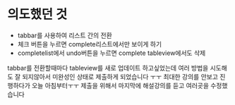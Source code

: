 # 의도했던 것
* tabbar를 사용하여 리스트 간의 전환
* 체크 버튼을 누르면 complete리스트에서만 보이게 하기
* completelist에서 undo버튼을 누르면 complete tableview에서도 삭제

tabbar를 전환할때마다 tableview를 새로 업데이트 하고싶었는데 여러 방법을 시도해도 잘 되지않아서 미완성인 상태로 제출하게 되었습니다 ㅜㅜ
최대한 강의를 안보고 진행하다가 오늘 아침부터ㅜㅜ 제출을 위해서 마지막에 해설강의를 듣고 여러곳을 수정했습니다

